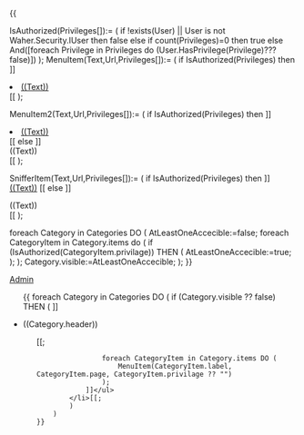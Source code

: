 {{

IsAuthorized(Privileges[]):=
(
	if !exists(User) || User is not Waher.Security.IUser then
		false
	else if count(Privileges)=0 then
		true
	else
		And([foreach Privilege in Privileges do (User.HasPrivilege(Privilege)???false)])
);
MenuItem(Text,Url,Privileges[]):=
(
	if IsAuthorized(Privileges) then
		]]<li><a href="((Url))">((Text))</a></li>
[[
);

MenuItem2(Text,Url,Privileges[]):=
(
	if IsAuthorized(Privileges) then
		]]<li><a href="((Url))">((Text))</a></li>[[ else ]]<div class="menuItemDisabled"><div class="menuItemContent">((Text))</div></div>
[[
);

SnifferItem(Text,Url,Privileges[]):=
(
	if IsAuthorized(Privileges) then
		]]<a href="((Url))">((Text))</a>
[[ else ]]<div class="menuItemDisabled"><div class="menuItemContent">((Text))</div></div>
[[
);

foreach Category in Categories DO (
    AtLeastOneAccecible:=false;
    foreach CategoryItem in Category.items do (
        if (IsAuthorized(CategoryItem.privilage)) THEN (
            AtLeastOneAccecible:=true;
        );
    );
    Category.visible:=AtLeastOneAccecible;
);
}}

<a href="/Admin.md">Admin</a>
<ul>
    {{
        foreach Category in Categories DO (
            if (Category.visible ?? false) THEN
            (
            ]]<li>
                <p>((Category.header))</p>
                <ul>[[;
                
                    foreach CategoryItem in Category.items DO (
                        MenuItem(CategoryItem.label, CategoryItem.page, CategoryItem.privilage ?? "")
                    );
                ]]</ul>
            </li>[[;
            )       
        )
    }}
</ul>